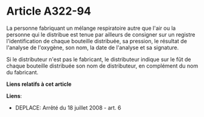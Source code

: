 # Article A322-94

La personne fabriquant un mélange respiratoire autre que l'air ou la personne qui le distribue est tenue par ailleurs de
consigner sur un registre l'identification de chaque bouteille distribuée, sa pression, le résultat de l'analyse de
l'oxygène, son nom, la date de l'analyse et sa signature.

Si le distributeur n'est pas le fabricant, le distributeur indique sur le fût de chaque bouteille distribuée son nom de
distributeur, en complément du nom du fabricant.

**Liens relatifs à cet article**

**Liens**:

  - DEPLACE: Arrêté du 18 juillet 2008 - art. 6
